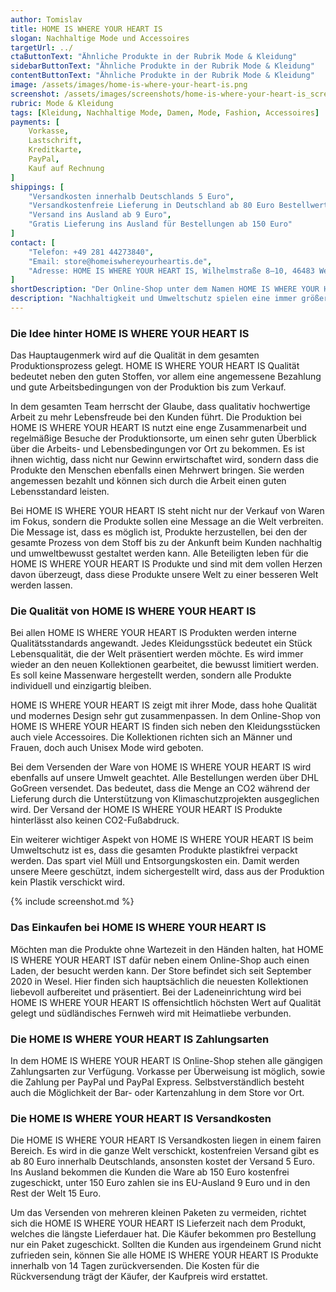 ```yaml
---
author: Tomislav
title: HOME IS WHERE YOUR HEART IS
slogan: Nachhaltige Mode und Accessoires
targetUrl: ../
ctaButtonText: "Ähnliche Produkte in der Rubrik Mode & Kleidung"
sidebarButtonText: "Ähnliche Produkte in der Rubrik Mode & Kleidung"
contentButtonText: "Ähnliche Produkte in der Rubrik Mode & Kleidung"
image: /assets/images/home-is-where-your-heart-is.png
screenshot: /assets/images/screenshots/home-is-where-your-heart-is_screenshot.jpg
rubric: Mode & Kleidung
tags: [Kleidung, Nachhaltige Mode, Damen, Mode, Fashion, Accessoires]
payments: [
    Vorkasse,
    Lastschrift,
    Kreditkarte,
    PayPal,
    Kauf auf Rechnung
]
shippings: [
    "Versandkosten innerhalb Deutschlands 5 Euro",
    "Versandkostenfreie Lieferung in Deutschland ab 80 Euro Bestellwert",
    "Versand ins Ausland ab 9 Euro",
    "Gratis Lieferung ins Ausland für Bestellungen ab 150 Euro"
]
contact: [
    "Telefon: +49 281 44273840",
    "Email: store@homeiswhereyourheartis.de",
    "Adresse: HOME IS WHERE YOUR HEART IS, Wilhelmstraße 8–10, 46483 Wesel"
]
shortDescription: "Der Online-Shop unter dem Namen HOME IS WHERE YOUR HEART IS hält eine Auswahl an nachhaltiger Mode und Accessoires aus qualitativ hochwertigen Materialien bereit."
description: "Nachhaltigkeit und Umweltschutz spielen eine immer größere Rolle in all unseren Lebensbereichen. Der HOME IS WHERE YOUR HEART IS Online-Shop ist aus der Idee entstanden, dass Umweltbewusstsein bei unserer täglichen Kleidung wichtig ist. Dem Team ist es eine Herzensangelegenheit, Kleidung zu produzieren, die schonend mit unseren Ressourcen und Mitmenschen umgeht. "
---
```


### Die Idee hinter HOME IS WHERE YOUR HEART IS

Das Hauptaugenmerk wird auf die Qualität in dem gesamten Produktionsprozess gelegt. HOME IS WHERE YOUR HEART IS Qualität bedeutet neben den guten Stoffen, vor allem eine angemessene Bezahlung und gute Arbeitsbedingungen von der Produktion bis zum Verkauf.

In dem gesamten Team herrscht der Glaube, dass qualitativ hochwertige Arbeit zu mehr Lebensfreude bei den Kunden führt. Die Produktion bei HOME IS WHERE YOUR HEART IS nutzt eine enge Zusammenarbeit und regelmäßige Besuche der Produktionsorte, um einen sehr guten Überblick über die Arbeits- und Lebensbedingungen vor Ort zu bekommen. Es ist ihnen wichtig, dass nicht nur Gewinn erwirtschaftet wird, sondern dass die Produkte den Menschen ebenfalls einen Mehrwert bringen. Sie werden angemessen bezahlt und können sich durch die Arbeit einen guten Lebensstandard leisten.

Bei HOME IS WHERE YOUR HEART IS steht nicht nur der Verkauf von Waren im Fokus, sondern die Produkte sollen eine Message an die Welt verbreiten. Die Message ist, dass es möglich ist, Produkte herzustellen, bei den der gesamte Prozess von dem Stoff bis zu der Ankunft beim Kunden nachhaltig und umweltbewusst gestaltet werden kann. Alle Beteiligten leben für die HOME IS WHERE YOUR HEART IS Produkte und sind mit dem vollen Herzen davon überzeugt, dass diese Produkte unsere Welt zu einer besseren Welt werden lassen.

### Die Qualität von HOME IS WHERE YOUR HEART IS

Bei allen HOME IS WHERE YOUR HEART IS Produkten werden interne Qualitätsstandards angewandt. Jedes Kleidungsstück bedeutet ein Stück Lebensqualität, die der Welt präsentiert werden möchte. Es wird immer wieder an den neuen Kollektionen gearbeitet, die bewusst limitiert werden. Es soll keine Massenware hergestellt werden, sondern alle Produkte individuell und einzigartig bleiben.

HOME IS WHERE YOUR HEART IS zeigt mit ihrer Mode, dass hohe Qualität und modernes Design sehr gut zusammenpassen. In dem Online-Shop von HOME IS WHERE YOUR HEART IS finden sich neben den Kleidungsstücken auch viele Accessoires. Die Kollektionen richten sich an Männer und Frauen, doch auch Unisex Mode wird geboten.

Bei dem Versenden der Ware von HOME IS WHERE YOUR HEART IS wird ebenfalls auf unsere Umwelt geachtet. Alle Bestellungen werden über DHL GoGreen versendet. Das bedeutet, dass die Menge an CO2 während der Lieferung durch die Unterstützung von Klimaschutzprojekten ausgeglichen wird. Der Versand der HOME IS WHERE YOUR HEART IS Produkte hinterlässt also keinen CO2-Fußabdruck.

Ein weiterer wichtiger Aspekt von HOME IS WHERE YOUR HEART IS beim Umweltschutz ist es, dass die gesamten Produkte plastikfrei verpackt werden. Das spart viel Müll und Entsorgungskosten ein. Damit werden unsere Meere geschützt, indem sichergestellt wird, dass aus der Produktion kein Plastik verschickt wird.

{% include screenshot.md %}

### Das Einkaufen bei HOME IS WHERE YOUR HEART IS

Möchten man die Produkte ohne Wartezeit in den Händen halten, hat HOME IS WHERE YOUR HEART IST dafür neben einem Online-Shop auch einen Laden, der besucht werden kann. Der Store befindet sich seit September 2020 in Wesel. Hier finden sich hauptsächlich die neuesten Kollektionen liebevoll aufbereitet und präsentiert. Bei der Ladeneinrichtung wird bei HOME IS WHERE YOUR HEART IS offensichtlich höchsten Wert auf Qualität gelegt und südländisches Fernweh wird mit Heimatliebe verbunden.

### Die HOME IS WHERE YOUR HEART IS Zahlungsarten

In dem HOME IS WHERE YOUR HEART IS Online-Shop stehen alle gängigen Zahlungsarten zur Verfügung. Vorkasse per Überweisung ist möglich, sowie die Zahlung per PayPal und PayPal Express. Selbstverständlich besteht auch die Möglichkeit der Bar- oder Kartenzahlung in dem Store vor Ort.

### Die HOME IS WHERE YOUR HEART IS Versandkosten

Die HOME IS WHERE YOUR HEART IS Versandkosten liegen in einem fairen Bereich. Es wird in die ganze Welt verschickt, kostenfreien Versand gibt es ab 80 Euro innerhalb Deutschlands, ansonsten kostet der Versand 5 Euro. Ins Ausland bekommen die Kunden die Ware ab 150 Euro kostenfrei zugeschickt, unter 150 Euro zahlen sie ins EU-Ausland 9 Euro und in den Rest der Welt 15 Euro.

Um das Versenden von mehreren kleinen Paketen zu vermeiden, richtet sich die HOME IS WHERE YOUR HEART IS Lieferzeit nach dem Produkt, welches die längste Lieferdauer hat. Die Käufer bekommen pro Bestellung nur ein Paket zugeschickt. Sollten die Kunden aus irgendeinem Grund nicht zufrieden sein, können Sie alle HOME IS WHERE YOUR HEART IS Produkte innerhalb von 14 Tagen zurückversenden. Die Kosten für die Rückversendung trägt der Käufer, der Kaufpreis wird erstattet.